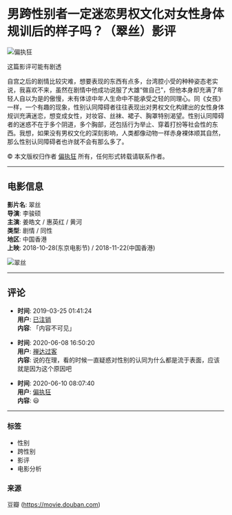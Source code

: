 # 男跨性别者一定迷恋男权文化对女性身体规训后的样子吗？（翠丝）影评

![偏执狂](https://img3.doubanio.com/icon/u77351431-3.jpg)

这篇影评可能有剧透

自宫之后的剧情比较灾难，想要表现的东西有点多，台湾腔小受的种种姿态老实说，我喜欢不来，虽然在剧情中他成功说服了大雄“做自己”，但他本身却充满了年轻人自以为是的傲慢，未有体谅中年人生命中不能承受之轻的同理心。同《女孩》一样，一个有趣的现象，性别认同障碍者往往表现出对男权文化构建出的女性身体规训充满迷恋，想变成女性，对妆容、丝袜、裙子、胸罩特别渴望。性别认同障碍者的迷惑不在于多个阴道，多个胸部，还包括行为举止、穿着打扮等社会性的东西。我想，如果没有男权文化的深刻影响，人类都像动物一样赤身裸体顺其自然，那么性别认同障碍者也许就不会有那么多了。

© 本文版权归作者 [偏执狂](https://www.douban.com/people/77351431/) 所有，任何形式转载请联系作者。

---

## 电影信息

**影片名**: 翠丝  
**导演**: 李骏硕  
**主演**: 姜皓文 / 惠英红 / 黄河  
**类型**: 剧情 / 同性  
**地区**: 中国香港  
**上映**: 2018-10-28(东京电影节) / 2018-11-22(中国香港)  

![翠丝](https://img9.doubanio.com/view/photo/s_ratio_poster/public/p2540428736.webp)

---

## 评论

- **时间**: 2019-03-25 01:41:24  
  **用户**: [已注销](https://www.douban.com/people/2354647)  
  **内容**: 「内容不可见」

- **时间**: 2020-06-08 16:50:20  
  **用户**: [禅达过客](https://www.douban.com/people/142688580)  
  **内容**: 说的在理，看的时候一直疑惑对性别的认同为什么都是流于表面，应该就是因为这个原因吧

- **时间**: 2020-06-10 08:07:40  
  **用户**: [偏执狂](https://www.douban.com/people/77351431/)  
  **内容**: 😃

---

### 标签

- 性别
- 跨性别
- 影评
- 电影分析

### 来源

豆瓣 (https://movie.douban.com)